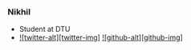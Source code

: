 ### Nikhil
- Student at DTU
- [![twitter-alt][twitter-img]](https://twitter.com/NIKHIL95367008)
  [![github-alt][github-img]](https://github.com/nikgautam)
